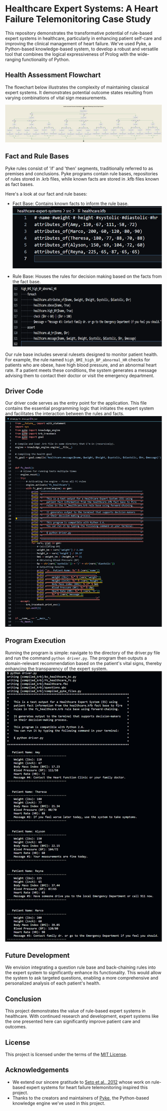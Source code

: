# Healthcare Expert Systems: A Heart Failure Telemonitoring Case Study

This repository demonstrates the transformative potential of rule-based expert systems in healthcare, particularly in enhancing patient self-care and improving the clinical management of heart failure. We've used Pyke, a Python-based knowledge-based system, to develop a robust and versatile tool that combines the logical expressiveness of Prolog with the wide-ranging functionality of Python.

## Health Assessment Flowchart

The flowchart below illustrates the complexity of maintaining classical expert systems. It demonstrates potential outcome states resulting from varying combinations of vital sign measurements. 

![Health Assessment Flowchart](uml/output/state-attempt-2/StateDiagram.png)

## Fact and Rule Bases

Pyke rules consist of 'if' and 'then' segments, traditionally referred to as premises and conclusions. Pyke programs contain rule bases, repositories of rules stored in .krb files, while known facts are stored in .kfb files known as fact bases.

Here's a look at our fact and rule bases:

- Fact Base: Contains known facts to inform the rule base.<br>
  <img src="images/knowledge-fact-base.png" height="200">

- Rule Base: Houses the rules for decision making based on the facts from the fact base.
  <img src="images/rule.png" height="200">

Our rule base includes several rulesets designed to monitor patient health. For example, the rule named `high_BMI_high_BP_abnormal_HR` checks for patients who are obese, have high blood pressure, and an abnormal heart rate. If a patient meets these conditions, the system generates a message advising them to contact their doctor or visit the emergency department.

## Driver Code

Our driver code serves as the entry point for the application. This file contains the essential programming logic that initiates the expert system and facilitates the interaction between the rules and facts.<br>
<img src="images/driver-code.png" width="700">

## Program Execution

Running the program is simple: navigate to the directory of the driver.py file and run the command `python driver.py`. The program then outputs a domain-relevant recommendation based on the patient's vital signs, thereby enhancing the transparency of the expert system.
<img src="images/successful-program-execution.png" width="700">

## Future Development

We envision integrating a question rule base and back-chaining rules into the expert system to significantly enhance its functionality. This would allow the system to ask targeted questions, enabling a more comprehensive and personalized analysis of each patient's health.

## Conclusion

This project demonstrates the value of rule-based expert systems in healthcare. With continued research and development, expert systems like the one presented here can significantly improve patient care and outcomes.

## License

This project is licensed under the terms of the [MIT License](./LICENSE).

## Acknowledgements

- We extend our sincere gratitude to [Seto et al., 2012](https://d1wqtxts1xzle7.cloudfront.net/53636536/Developing_healthcare_rule-based_expert_20170623-1911-623g2e-libre.pdf?1498223237=&response-content-disposition=inline%3B+filename%3DDeveloping_healthcare_rule_based_expert.pdf&Expires=1687232140&Signature=fUaxOkXdtLLMjAMvlChGYyUcCffuUxIpy95pbyUXabIsxKrcTqilvVvNmlUeqqKRgIGqAsq2jBk638vbwu7oy-cWgXdVLbdME3xqBXFDpYn~Xmt1akNm8Z35S099eEXc35CSRQvt~ZcaPcZr7~5DaaxLvsBk56Mz1uDvC~1F1iLOkC0xDIniHOMZnnG8VP4Hf~p3GG7UE8NbEcerM5sMEObFKdWsKL3ogsl6KZv2H-M6HARAX1ke3qWrzVpDwaRLipqU~uroYESjsj~x~1K9V1F8c3gkc3l6XW0DO3EnT~O9S9g4gXxkoVlG67Kw3ueC~rzlLWjSqPdMEaIew06BhQ__&Key-Pair-Id=APKAJLOHF5GGSLRBV4ZA) whose work on rule-based expert systems for heart failure telemonitoring inspired this project.
- Thanks to the creators and maintainers of [Pyke](https://pyke.sourceforge.net/), the Python-based knowledge engine we've used in this project.



